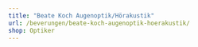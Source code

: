 ```yaml
---
title: "Beate Koch Augenoptik/Hörakustik"
url: /beverungen/beate-koch-augenoptik-hoerakustik/
shop: Optiker
---
```

